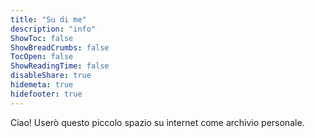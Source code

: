 ```yaml
---
title: "Su di me"
description: "info"
ShowToc: false
ShowBreadCrumbs: false
TocOpen: false
ShowReadingTime: false
disableShare: true
hidemeta: true
hidefooter: true
---
```


Ciao! Userò questo piccolo spazio su internet come archivio personale. 